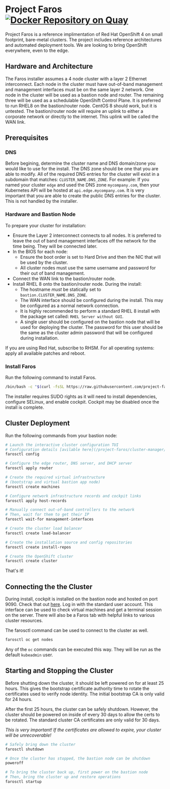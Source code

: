 # Project Faros [![Docker Repository on Quay](https://quay.io/repository/faros/cluster-manager/status "Docker Repository on Quay")](https://quay.io/repository/faros/cluster-manager)

Project Faros is a reference implimentation of Red Hat OpenShift 4 on small
footprint, bare-metal clusters. The project includes reference architectures
and automated deployment tools. We are looking to bring OpenShift everywhere,
even to the edge.

## Hardware and Architecture

The Faros installer assumes a 4 node cluster with a layer 2 Ethernet
interconnect. Each node in the cluster must have out-of-band management and
management interfaces must be on the same layer 2 network. One node in the
cluster will be used as a bastion node and router. The remaining three will be
used as a schedulable OpenShift Control Plane. It is preferred to run RHEL8 on
the bastion/router node. CentOS 8 should work, but it is untested. The
bastion/router node will require an uplink to either a corporate network or
directly to the internet. This uplink will be called the WAN link.

## Prerequisites

### DNS

Before begining, determine the cluster name and DNS domain/zone you would like
to use for the install. The DNS zone should be one that you are able to modify.
All of the required DNS entries for the cluster will exist in a subdomain
that matches: `CLUSTER_NAME.DNS_ZONE`. For example: If you named your cluster
`edge` and used the DNS zone `mycompany.com`, then your Kubernetes API will be
hosted at `api.edge.mycompany.com`. It is very important that you are able to
create the public DNS entries for the cluster. This is not handled by the
installer.

### Hardware and Bastion Node

To prepare your cluster for installation:
- Ensure the Layer 2 interconnect connects to all nodes. It is preferred to
  leave the out of band management interfaces off the network for the time
  being. They will be connected later.
- In the BIOS for each node:
  - Ensure the boot order is set to Hard Drive and then the NIC that will be
    used by the cluster.
  - All cluster nodes must use the same username and password for their out of
    band management.
- Connect the WAN link to the bastion/router node.
- Install RHEL 8 onto the bastion/router node. During the install:
  - The hostname *must* be statically set to `bastion.CLUSTER_NAME.DNS_ZONE`.
  - The WAN interface should be configured during the install. This may be
    configured as a normal network connection.
  - It is highly recommended to perform a standard RHEL 8 install with the
    package set called: `RHEL Server without GUI`.
  - A single user should be configured on the bastion node that will be used
    for deploying the cluster. The password for this user should be the same as
    the cluster admin password that will be configured during installation.

If you are using Red Hat, subscribe to RHSM. For all operating systems: apply
all available patches and reboot.

### Install Faros

Run the following command to install Faros.

```bash
/bin/bash -c "$(curl -fsSL https://raw.githubusercontent.com/project-faros/cluster-manager/master/bin/bootstrap_bastion.sh)"
```

The installer requires SUDO rights as it will need to install dependencies,
configure SELinux, and enable cockpit. Cockpit may be disabled once the install
is complete.

## Cluster Deployment

Run the following commands from your bastion node:

```bash
# Launch the interactive cluster configuration TUI
# Configuration details [avilable here](/project-faros/cluster-manager/docs/config.md).
farosctl config

# Configure the edge router, DNS server, and DHCP server
farosctl apply router

# Create the required virtual infrastructure
# (bootstrap and virtual bastion app node)
farosctl create machines

# Configure network infrastructure records and cockpit links
farosctl apply host-records

# Manually connect out-of-band controllers to the network
# Then, wait for them to get their IP
farosctl wait-for management-interfaces

# Create the cluster load balancer
farosctl create load-balancer

# Create the installation source and config repositories
farosctl create install-repos

# Create the OpenShift cluster
farosctl create cluster
```

That's it!

## Connecting the the Cluster

During install, cockpit is installed on the bastion node and hosted on port
9090. Check that out [here](http://bastion:9090). Log in with the standard user
account. This interface can be used to check virtual machines and get a
terminal session on the server. There will also be a Faros tab with helpful
links to various cluster resources.

The farosctl command can be used to connect to the cluster as well.

```bash
farosctl oc get nodes
```

Any of the `oc` commands can be executed this way. They will be run as the
default `kubeadmin` user.

## Starting and Stopping the Cluster

Before shutting down the cluster, it should be left powered on for at least 25
hours. This gives the bootstrap certificate authority time to rotate the
certificates used to verify node identity. The initial bootstrap CA is only
valid for 24 hours.

After the first 25 hours, the cluster can be safely shutdown. However, the
cluster should be powered on inside of every 30 days to allow the certs to be
rotated. The standard cluster CA certificates are only valid for 30 days.

*This is very important! If the certificates are allowed to expire, your
cluster will be unrecoverable!*

```bash
# Safely bring down the cluster
farosctl shutdown

# Once the cluster has stopped, the bastion node can be shutdown
poweroff

# To bring the cluster back up, first power on the bastion node
# Then, bring the cluster up and restore operations
farosctl startup
```
